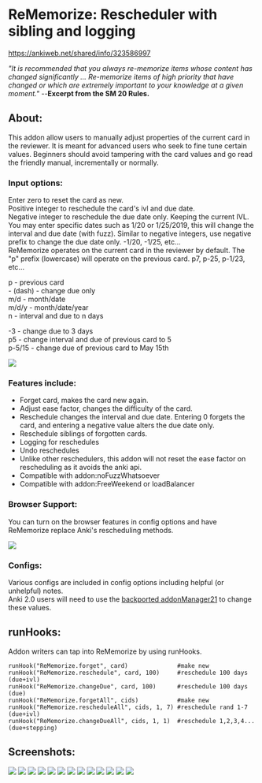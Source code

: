 # ReMemorize: Rescheduler with sibling and logging

https://ankiweb.net/shared/info/323586997  

<i>"It is recommended that you always re-memorize items whose content has changed significantly ... Re-memorize items of high priority that have changed or which are extremely important to your knowledge at a given moment."</i> --<b>Excerpt from the SM 20 Rules.</b>

## About:
This addon allow users to manually adjust properties of the current card in the reviewer. It is meant for advanced users who seek to fine tune certain values. Beginners should avoid tampering with the card values and go read the friendly manual, incrementally or normally.

### Input options:
Enter zero to reset the card as new.  
Positive integer to reschedule the card's ivl and due date.  
Negative integer to reschedule the due date only. Keeping the current IVL.  
You may enter specific dates such as 1/20 or 1/25/2019, this will change the interval and due date (with fuzz). Similar to negative integers, use negative prefix to change the due date only. -1/20, -1/25, etc...  
ReMemorize operates on the current card in the reviewer by default. The "p" prefix (lowercase) will operate on the previous card. p7, p-25, p-1/23, etc...  

p - previous card  
\- (dash) - change due only  
m/d - month/date  
m/d/y - month/date/year  
n - interval and due to n days  


\-3 - change due to 3 days  
p5 - change interval and due of previous card to 5  
p-5/15 - change due of previous card to May 15th  


<img src="https://raw.githubusercontent.com/lovac42/ReMemorize/master/screenshots/gettext.png" />  

### Features include:
- Forget card, makes the card new again.
- Adjust ease factor, changes the difficulty of the card.
- Reschedule changes the interval and due date. Entering 0 forgets the card, and entering a negative value alters the due date only.
- Reschedule siblings of forgotten cards.
- Logging for reschedules
- Undo reschedules
- Unlike other reschedulers, this addon will not reset the ease factor on rescheduling as it avoids the anki api.
- Compatible with addon:noFuzzWhatsoever
- Compatible with addon:FreeWeekend or loadBalancer

### Browser Support:
You can turn on the browser features in config options and have ReMemorize replace Anki's rescheduling methods.

<img src="https://raw.githubusercontent.com/lovac42/ReMemorize/master/screenshots/config.png" />  


### Configs:
Various configs are included in config options including helpful (or unhelpful) notes.  
Anki 2.0 users will need to use the <a href="https://ankiweb.net/shared/info/2058082580">backported addonManager21</a> to change these values.  



## runHooks:
Addon writers can tap into ReMemorize by using runHooks.  
```
runHook("ReMemorize.forget", card)              #make new
runHook("ReMemorize.reschedule", card, 100)     #reschedule 100 days (due+ivl)
runHook("ReMemorize.changeDue", card, 100)      #reschedule 100 days (due)
runHook("ReMemorize.forgetAll", cids)           #make new
runHook("ReMemorize.rescheduleAll", cids, 1, 7) #reschedule rand 1-7 (due+ivl)
runHook("ReMemorize.changeDueAll", cids, 1, 1)  #reschedule 1,2,3,4... (due+stepping)
```


## Screenshots:
<img src="https://raw.githubusercontent.com/lovac42/ReMemorize/master/screenshots/studymenu.png" />  
<img src="https://raw.githubusercontent.com/lovac42/ReMemorize/master/screenshots/gettext.png" />  
<img src="https://raw.githubusercontent.com/lovac42/ReMemorize/master/screenshots/input_opt.png" />  
<img src="https://raw.githubusercontent.com/lovac42/ReMemorize/master/screenshots/date_opt.png" />  
<img src="https://raw.githubusercontent.com/lovac42/ReMemorize/master/screenshots/o_opt.png" />  
<img src="https://raw.githubusercontent.com/lovac42/ReMemorize/master/screenshots/neg_opt.png" />  
<img src="https://raw.githubusercontent.com/lovac42/ReMemorize/master/screenshots/pos_opt.png" />  

<img src="https://raw.githubusercontent.com/lovac42/ReMemorize/master/screenshots/reschedule.png" />  
<img src="https://raw.githubusercontent.com/lovac42/ReMemorize/master/screenshots/stats.png" />  
<img src="https://raw.githubusercontent.com/lovac42/ReMemorize/master/screenshots/dueDate.png" />  
<img src="https://raw.githubusercontent.com/lovac42/ReMemorize/master/screenshots/stepDates.png" />  
<img src="https://raw.githubusercontent.com/lovac42/ReMemorize/master/screenshots/randomDates.png" />  
<img src="https://raw.githubusercontent.com/lovac42/ReMemorize/master/screenshots/randStepDates.png" />  



